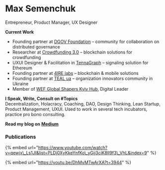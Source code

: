 # Max Semenchuk

Entrepreneur, Product Manager, UX Designer

**Current Work**  
- Founding partner at [DGOV Foundation](https://dgov.foundation/) – community for collaboration on distributed governance  
- Researcher at [Crowdfunding 3.0](https://crowdfunding3.com/) – blockchain solutions for crowdfunding  
- UXUI Designer & Facilitation in [TennaGraph](https://ethsignals.gitbook.io/wiki/) – signaling solution for Ethereum  
- Founding partner at [4IRE labs](http://4irelabs.com/) – blockchain & mobile solutions  
- Founding partner at [TEAL ua](http://teal-ua.org/) – organization innovators community in Ukraine  
- Member of [WEF Global Shapers Kyiv Hub](http://globalshapers.kyiv.ua/), Digital Leader   
  
**I Speak, Write, Consult on \#Topics**  
Decentralization, Holacracy, Coaching, DAO, Design Thinking, Lean Startup, Product Management, UXUI. Used to work in several tech incubators, practice pro bono consulting.  
  
**Read my blog on** [**Medium**](https://medium.com/@maxsemenchuk)

### Publications

{% embed url="https://www.youtube.com/watch?v=qewjx\_Ls1JI&list=PLDj0XyKkeYnfKo\_yGij3ciK8lI9f3\_VhL&index=9" %}

{% embed url="https://youtu.be/DhMvMTwArXA?t=3944" %}



